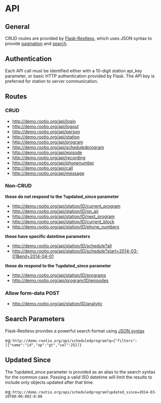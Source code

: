 # API

## General

CRUD routes are provided by [Flask-Restless](http://flask-restless.readthedocs.org/), which uses JSON syntax to provide [pagination](http://flask-restless.readthedocs.org/en/latest/requestformat.html#clientpagination) and [search](http://flask-restless.readthedocs.org/en/latest/searchformat.html#searchformat).

## Authentication

Each API call must be identified either with a 10-digit station api_key parameter, or basic HTTP authentication provided by Flask. The API key is preferred for station to server communication.

## Routes
### CRUD
* http://demo.rootio.org/api/login
* http://demo.rootio.org/api/logout
* http://demo.rootio.org/api/person
* http://demo.rootio.org/api/station
* http://demo.rootio.org/api/program
* http://demo.rootio.org/api/scheduledprogram
* http://demo.rootio.org/api/episode
* http://demo.rootio.org/api/recording
* http://demo.rootio.org/api/phonenumber
* http://demo.rootio.org/api/call
* http://demo.rootio.org/api/message

### Non-CRUD
__these do not respond to the ?updated_since parameter__
* http://demo.rootio.org/api/station/ID/current_program
* http://demo.rootio.org/api/station/ID/on_air
* http://demo.rootio.org/api/station/ID/next_program
* http://demo.rootio.org/api/station/ID/current_block
* http://demo.rootio.org/api/station/ID/phone_numbers

__these have specific datetime parameters__
* http://demo.rootio.org/api/station/ID/schedule?all
* http://demo.rootio.org/api/station/ID/schedule?start=2014-03-01&end=2014-04-01

__these do respond to the ?updated_since parameter__
* http://demo.rootio.org/api/station/ID/programs
* http://demo.rootio.org/api/program/ID/episodes

### Allow form-data POST
* http://demo.rootio.org/api/station/ID/analytic


## Search Parameters
Flask-Restless provides a powerful search format using [JSON syntax](http://flask-restless.readthedocs.org/en/latest/searchformat.html)

eg: `http://demo.rootio.org/api/scheduledprogram?q={"filters":[{"name":"id","op":"gt","val":25}]}`

## Updated Since
The ?updated_since parameter is provided as an alias to the search syntax for the common case. Passing a valid ISO datetime will limit the results to include only objects updated after that time.

eg: `http://demo.rootio.org/api/scheduledprogram?updated_since=2014-03-20T00:00:00Z-8:00`
